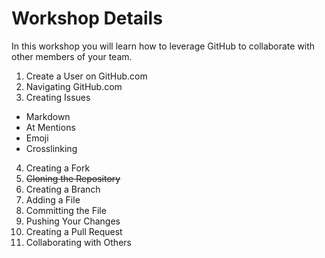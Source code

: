 # Workshop Details

In this workshop you will learn how to leverage GitHub to collaborate with other members of your team.

1. Create a User on GitHub.com
2. Navigating GitHub.com
3. Creating Issues
  * Markdown
  * At Mentions
  * Emoji
  * Crosslinking
4. Creating a Fork
5. ~~Cloning the Repository~~
6. Creating a Branch
7. Adding a File
8. Committing the File
9. Pushing Your Changes
10. Creating a Pull Request
11. Collaborating with Others
